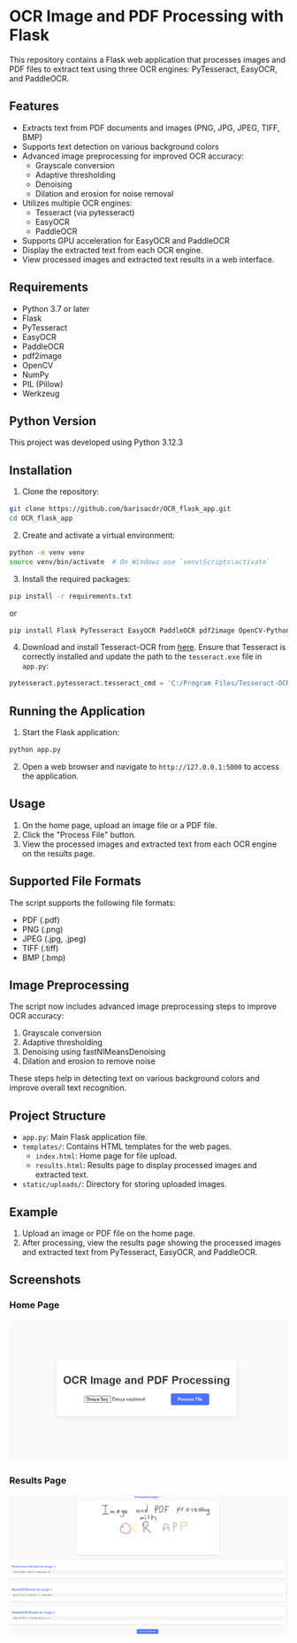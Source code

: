 # OCR Image and PDF Processing with Flask

This repository contains a Flask web application that processes images and PDF files to extract text using three OCR engines: PyTesseract, EasyOCR, and PaddleOCR.

## Features

- Extracts text from PDF documents and images (PNG, JPG, JPEG, TIFF, BMP)
- Supports text detection on various background colors
- Advanced image preprocessing for improved OCR accuracy:
  - Grayscale conversion
  - Adaptive thresholding
  - Denoising
  - Dilation and erosion for noise removal
- Utilizes multiple OCR engines:
  - Tesseract (via pytesseract)
  - EasyOCR
  - PaddleOCR
- Supports GPU acceleration for EasyOCR and PaddleOCR
- Display the extracted text from each OCR engine.
- View processed images and extracted text results in a web interface.

## Requirements

- Python 3.7 or later
- Flask
- PyTesseract
- EasyOCR
- PaddleOCR
- pdf2image
- OpenCV
- NumPy
- PIL (Pillow)
- Werkzeug

## Python Version

This project was developed using Python 3.12.3

## Installation

1. Clone the repository:

```bash
git clone https://github.com/barisacdr/OCR_flask_app.git
cd OCR_flask_app
```

2. Create and activate a virtual environment:

```bash
python -m venv venv
source venv/bin/activate  # On Windows use `venv\Scripts\activate`
```

3. Install the required packages:

```bash
pip install -r requirements.txt
```

or

```bash
pip install Flask PyTesseract EasyOCR PaddleOCR pdf2image OpenCV-Python-headless numpy Pillow Werkzeug
```

4. Download and install Tesseract-OCR from [here](https://github.com/tesseract-ocr/tesseract). Ensure that Tesseract is correctly installed and update the path to the `tesseract.exe` file in `app.py`:

```python
pytesseract.pytesseract.tesseract_cmd = 'C:/Program Files/Tesseract-OCR/tesseract.exe'
```

## Running the Application

1. Start the Flask application:

```bash
python app.py
```

2. Open a web browser and navigate to `http://127.0.0.1:5000` to access the application.

## Usage

1. On the home page, upload an image file or a PDF file.
2. Click the "Process File" button.
3. View the processed images and extracted text from each OCR engine on the results page.

## Supported File Formats

The script supports the following file formats:
- PDF (.pdf)
- PNG (.png)
- JPEG (.jpg, .jpeg)
- TIFF (.tiff)
- BMP (.bmp)

## Image Preprocessing

The script now includes advanced image preprocessing steps to improve OCR accuracy:

1. Grayscale conversion
2. Adaptive thresholding
3. Denoising using fastNlMeansDenoising
4. Dilation and erosion to remove noise

These steps help in detecting text on various background colors and improve overall text recognition.

## Project Structure

- `app.py`: Main Flask application file.
- `templates/`: Contains HTML templates for the web pages.
  - `index.html`: Home page for file upload.
  - `results.html`: Results page to display processed images and extracted text.
- `static/uploads/`: Directory for storing uploaded images.

## Example

1. Upload an image or PDF file on the home page.
2. After processing, view the results page showing the processed images and extracted text from PyTesseract, EasyOCR, and PaddleOCR.

## Screenshots

### Home Page

![Home Page](screenshots/home_page.png)

### Results Page

![Results Page](screenshots/results_page.png)
